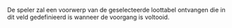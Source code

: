De speler zal een voorwerp van de geselecteerde loottabel ontvangen die in dit veld gedefinieerd is wanneer de voorgang is voltooid.